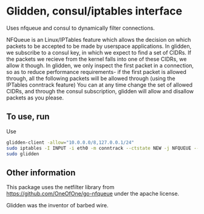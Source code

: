 # Glidden, consul/iptables interface

Uses nfqueue and consul to dynamically filter connections. 

NFQueue is an Linux/IPTables feature which allows the decision on which packets to be accepted to be made by userspace applications. In glidden, we subscribe to a consul key, in which we expect to find a set of CIDRs. If the packets we recieve from the kernel falls into one of these CIDRs, we allow it though. In glidden, we only inspect the first packet in a connection, so as to reduce performance requirements- if the first packet is allowed through, all the following packets will be allowed through (using the IPTables conntrack feature) You can at any time change the set of allowed CIDRs, and through the consul subscription, glidden will allow and disallow packets as you please. 

## To use, run

Use 
````bash
glidden-client -allow="10.0.0.0/8,127.0.0.1/24"
sudo iptables -I INPUT -i eth0 -m conntrack --ctstate NEW -j NFQUEUE --queue-num 0
sudo glidden
````
## Other information

This package uses the netfilter library from https://github.com/OneOfOne/go-nfqueue under the apache license.

Glidden was the inventor of barbed wire.
